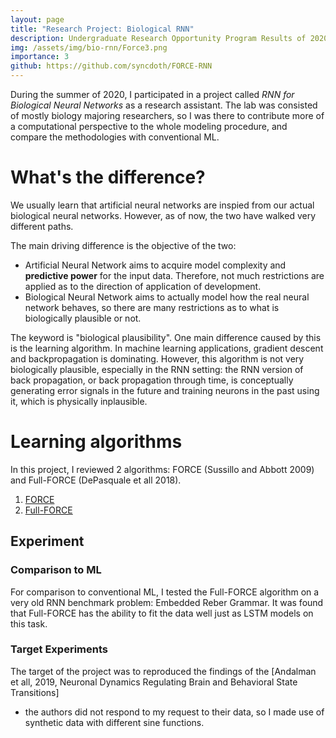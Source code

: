```yaml
---
layout: page
title: "Research Project: Biological RNN"
description: Undergraduate Research Opportunity Program Results of 2020 Summer
img: /assets/img/bio-rnn/Force3.png
importance: 3
github: https://github.com/syncdoth/FORCE-RNN
---
```


During the summer of 2020, I participated in a project called
*RNN for Biological Neural Networks* as a research assistant. The lab was
consisted of mostly biology majoring researchers, so I was there to contribute
more of a computational perspective to the whole modeling procedure, and compare
the methodologies with conventional ML.

# What's the difference?

We usually learn that artificial neural networks are inspied from
our actual biological neural networks. However, as of now, the two have walked
very different paths.

The main driving difference is the objective of the two:

* Artificial Neural Network aims to acquire model complexity and
  **predictive power** for the input data. Therefore, not much restrictions are
  applied as to the direction of application of development.
* Biological Neural Network aims to actually model how the real neural network
  behaves, so there are many restrictions as to what is biologically plausible
  or not.

The keyword is "biological plausibility". One main difference caused by this is
the learning algorithm. In machine learning applications, gradient descent and
backpropagation is dominating. However, this algorithm is not very biologically
plausible, especially in the RNN setting: the RNN version of back propagation,
or back propagation through time, is conceptually generating error signals in
the future and training neurons in the past using it, which is physically
inplausible.

# Learning algorithms

In this project, I reviewed 2 algorithms: FORCE (Sussillo and Abbott 2009) and
Full-FORCE (DePasquale et all 2018).

1. [FORCE](https://www.notion.so/FORCE-Algorithm-482db8b4ec0b4714adadd2aa8adee701)
2. [Full-FORCE](https://www.notion.so/Full-Force-Algorithm-a12f9312e1494d5bad58d60078e6e373)

## Experiment

### Comparison to ML

For comparison to conventional ML, I tested the Full-FORCE algorithm on a very
old RNN benchmark problem: Embedded Reber Grammar. It was found that Full-FORCE
has the ability to fit the data well just as LSTM models on this task.

### Target Experiments

The target of the project was to reproduced the findings of the
[Andalman et all, 2019, Neuronal Dynamics Regulating Brain and Behavioral
State Transitions]

* the authors did not respond to my request to their data, so I made use of synthetic
data with different sine functions.
